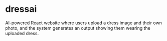 # dressai
AI-powered React website where users upload a dress image and their own photo, and the system generates an output showing them wearing the uploaded dress.

